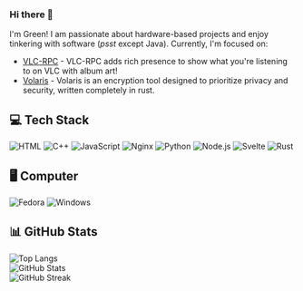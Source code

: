 ### Hi there 👋

I'm Green! I am passionate about hardware-based projects and enjoy tinkering with software (*psst* except Java). Currently, I'm focused on:

- [VLC-RPC](https://github.com/greendoescode/vlc-rpc) - VLC-RPC adds rich presence to show what you're listening to on VLC with album art!
- [Volaris](https://github.com/volar-is) -  Volaris is an encryption tool designed to prioritize privacy and security, written completely in rust.

## 💻 Tech Stack

![HTML](https://img.shields.io/badge/HTML-E34F26.svg?logo=HTML5&style=flat&logoColor=white)
![C++](https://img.shields.io/badge/-C++-365dbf.svg?logo=C%2B%2B&style=flat)
![JavaScript](https://img.shields.io/badge/JavaScript-F7DF1E.svg?logo=JavaScript&style=flat&logoColor=white)
![Nginx](https://img.shields.io/badge/Nginx-%23009639.svg?logo=nginx&style=flat&logoColor=white)
![Python](https://img.shields.io/badge/-Python-F9DC3E.svg?logo=Python&style=flat)
![Node.js](https://img.shields.io/badge/Node.js-6DA55F.svg?logo=node.js&style=flat&logoColor=white)
![Svelte](https://img.shields.io/badge/Svelte-%23f1413d.svg?logo=svelte&logoColor=white)
![Rust](https://img.shields.io/badge/Rust-%23000000.svg?e&logo=rust&logoColor=white)

## 🖥️ Computer

![Fedora](https://img.shields.io/badge/Fedora-51A2DA?logo=fedora&logoColor=fff)
![Windows](https://img.shields.io/badge/-Windows-0078D6.svg?logo=windows&style=flat)

## 📊 GitHub Stats

![Top Langs](https://github-readme-stats.vercel.app/api/top-langs/?username=greendoescode&theme=vue-dark&hide_border=false&include_all_commits=true&count_private=false&layout=compact)<br>
![GitHub Stats](https://github-readme-stats.vercel.app/api?username=greendoescode&theme=vue-dark&hide_border=false&include_all_commits=true&count_private=true)<br>
![GitHub Streak](https://github-readme-streak-stats.herokuapp.com/?user=greendoescode&theme=vue-dark&hide_border=false)
